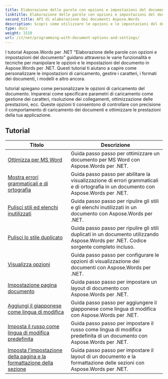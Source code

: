 ```yaml
---
title: Elaborazione delle parole con opzioni e impostazioni del documento
linktitle: Elaborazione delle parole con opzioni e impostazioni del documento
second_title: API di elaborazione dei documenti Aspose.Words
description: Scopri come utilizzare le opzioni e le impostazioni del documento per personalizzare e controllare il comportamento dei documenti Word con Aspose.Words per .NET. I tutorial ti guidano attraverso le diverse funzionalità come le proprietà del documento.
type: docs
weight: 1510
url: /it/net/programming-with-document-options-and-settings/
---
```

I tutorial Aspose.Words per .NET "Elaborazione delle parole con opzioni e impostazioni del documento" guidano attraverso le varie funzionalità e tecniche per manipolare le opzioni e le impostazioni del documento in Aspose.Words per .NET. Questi tutorial ti aiutano a capire come personalizzare le impostazioni di caricamento, gestire i caratteri, i formati dei documenti, i modelli e altro ancora.

tutorial spiegano come personalizzare le opzioni di caricamento del documento. Imparerai come specificare parametri di caricamento come gestione dei caratteri, risoluzione dei collegamenti, ottimizzazione delle prestazioni, ecc. Queste opzioni ti consentono di controllare con precisione il comportamento di caricamento dei documenti e ottimizzare le prestazioni della tua applicazione.

 ## Tutorial
| Titolo | Descrizione |
| --- | --- |
| [Ottimizza per MS Word](./optimize-for-ms-word/) | Guida passo passo per ottimizzare un documento per MS Word con Aspose.Words per .NET. |
| [Mostra errori grammaticali e di ortografia](./show-grammatical-and-spelling-errors/) | Guida passo passo per abilitare la visualizzazione di errori grammaticali e di ortografia in un documento con Aspose.Words per .NET. |
| [Pulisci stili ed elenchi inutilizzati](./cleanup-unused-styles-and-lists/) | Guida passo passo per ripulire gli stili e gli elenchi inutilizzati in un documento con Aspose.Words per .NET. |
| [Pulisci lo stile duplicato](./cleanup-duplicate-style/) | Guida passo passo per ripulire gli stili duplicati in un documento utilizzando Aspose.Words per .NET. Codice sorgente completo incluso. |
| [Visualizza opzioni](./view-options/) | Guida passo passo per configurare le opzioni di visualizzazione dei documenti con Aspose.Words per .NET. |
| [Impostazione pagina documento](./document-page-setup/) | Guida passo passo per impostare un layout di documento con Aspose.Words per .NET. |
| [Aggiungi il giapponese come lingua di modifica](./add-japanese-as-editing-languages/) | Guida passo passo per aggiungere il giapponese come lingua di modifica con Aspose.Words per .NET. |
| [Imposta il russo come lingua di modifica predefinita](./set-russian-as-default-editing-language/) | Guida passo passo per impostare il russo come lingua di modifica predefinita di un documento con Aspose.Words per .NET. |
| [Imposta l'impostazione della pagina e la formattazione della sezione](./set-page-setup-and-section-formatting/) | Guida passo passo per impostare il layout di un documento e la formattazione delle sezioni con Aspose.Words per .NET. |